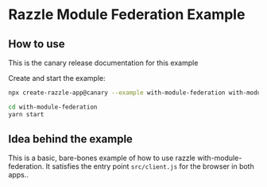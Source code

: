 # Razzle Module Federation Example

## How to use

<!-- START install generated instructions please keep comment here to allow auto update -->
<!-- DON'T EDIT THIS SECTION, INSTEAD RE-RUN yarn update-examples TO UPDATE -->
This is the canary release documentation for this example

Create and start the example:

```bash
npx create-razzle-app@canary --example with-module-federation with-module-federation

cd with-module-federation
yarn start
```
<!-- END install generated instructions please keep comment here to allow auto update -->


## Idea behind the example
This is a basic, bare-bones example of how to use razzle with-module-federation. It satisfies the entry point
 `src/client.js` for the browser in both apps..
